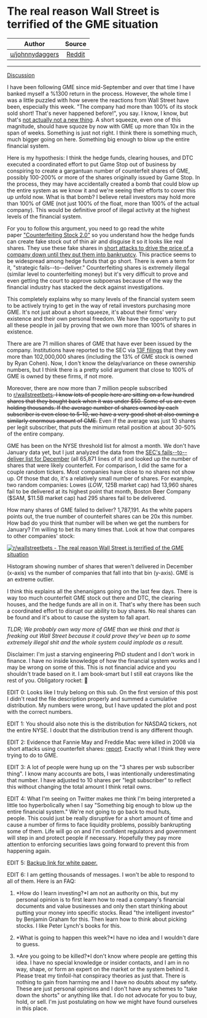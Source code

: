 The real reason Wall Street is terrified of the GME situation
=============================================================

| Author      | Source | 
|  :----:     |    :----:   |        
| [u/johnnydaggers](https://www.reddit.com/user/johnnydaggers/) | [Reddit](https://www.reddit.com/r/wallstreetbets/comments/l97ykd/the_real_reason_wall_street_is_terrified_of_the/) |

---

[Discussion](https://www.reddit.com/r/wallstreetbets/search?q=flair_name%3A%22Discussion%22&restrict_sr=1)

I have been following GME since mid-September and over that time I have banked myself a %1300 return in the process. However, the whole time I was a little puzzled with how severe the reactions from Wall Street have been, especially this week. "The company had more than 100% of its stock sold short! That's never happened before!", you say. I know, I know, but that's [not actually not a new thing](https://www.forbes.com/2006/08/25/naked-shorts-global-links-cx_lm_0825naked.html?sh=f59ff078400b). A short squeeze, even one of this magnitude, should have squoze by now with GME up more than 10x in the span of weeks. Something is just not right. I think there is something much, much bigger going on here. Something big enough to blow up the entire financial system.

Here is my hypothesis: I think the hedge funds, clearing houses, and DTC executed a coordinated effort to put Game Stop out of business by conspiring to create a gargantuan number of counterfeit shares of GME, possibly 100-200% or more of the shares originally issued by Game Stop. In the process, they may have accidentally created a bomb that could blow up the entire system as we know it and we're seeing their efforts to cover this up unfold now. What is that bomb? I believe retail investors may hold more than 100% of GME (not just 100% of the float, more than 100% of the actual company). This would be definitive proof of illegal activity at the highest levels of the financial system.

For you to follow this argument, you need to go read the white paper ["Counterfeiting Stock 2.0"](http://counterfeitingstock.com/CS2.0/CounterfeitingStock.html) so you understand how the hedge funds can create fake stock out of thin air and disguise it so it looks like real shares. They use these fake shares in [short attacks to drive the price of a company down until they put them into bankruptcy](https://seekingalpha-com.cdn.ampproject.org/v/s/seekingalpha.com/amp/instablog/11442671-gerald-klein/3096735-anatomy-of-a-short-attack?amp_js_v=a6&amp_gsa=1&usqp=mq331AQHKAFQArABIA%3D%3D). This practice seems to be widespread among hedge funds that go short. There is even a term for it, "strategic fails--to--deliver." Counterfeiting shares is extremely illegal (similar level to counterfeiting money) but it's very difficult to prove and even getting the court to approve subpoenas because of the way the financial industry has stacked the deck against investigations.

This completely explains why so many levels of the financial system seem to be actively trying to get in the way of retail investors purchasing more GME. It's not just about a short squeeze, it's about their firms' very existence and their own personal freedom. We have the opportunity to put all these people in jail by proving that we own more than 100% of shares in existence.

There are are 71 million shares of GME that have ever been issued by the company. Institutions have reported to the SEC via [13F filings](https://fintel.io/so/us/gme) that they own more than 102,000,000 shares (including the 13% of GME stock is owned by Ryan Cohen). Now, I don't know the delay/variance on these ownership numbers, but I think there is a pretty solid argument that close to 100% of GME is owned by these firms, if not more.

Moreover, there are now more than 7 million people subscribed to [r/wallstreetbets](https://www.reddit.com/r/wallstreetbets/)~~. I know lots of people here are sitting on a few hundred shares that they bought back when it was under $50. Some of us are even holding thousands. If the average number of shares owned by each subscriber is even close to 5-10, we have a very good shot at also owning a similarly enormous amount of GME.~~ Even if the average was just 10 shares per legit subscriber, that puts the minimum retail position at about 30-50% of the entire company.

GME has been on the NYSE threshold list for almost a month. We don't have January data yet, but I just analyzed the data from the [SEC's fails--to--deliver list for December](https://www.sec.gov/data/foiadocsfailsdatahtm) (all 65,871 lines of it) and looked up the number of shares that were likely counterfeit. For comparison, I did the same for a couple random tickers. Most companies have close to no shares not show up. Of those that do, it's a relatively small number of shares. For example, two random companies: Lowes ($LOW, ~$125B market cap) had 13,960 shares fail to be delivered at its highest point that month, Boston Beer Company ($SAM, $11.5B market cap) had 295 shares fail to be delivered.

How many shares of GME failed to deliver? 1,787,191. As the white papers points out, the true number of counterfeit shares can be 20x this number. How bad do you think that number will be when we get the numbers for January? I'm willing to bet its many times that. Look at how that compares to other companies' stock:

[![r/wallstreetbets - The real reason Wall Street is terrified of the GME situation](https://preview.redd.it/g723jvyhine61.png?width=445&format=png&auto=webp&s=39bad6c47b428d364de36e9888de35b79572d1da)](https://preview.redd.it/g723jvyhine61.png?width=445&format=png&auto=webp&s=39bad6c47b428d364de36e9888de35b79572d1da)

Histogram showing number of shares that weren't delivered in December (x-axis) vs the number of companies that fall into that bin (y-axis). GME is an extreme outlier.

I think this explains all the shenanigans going on the last few days. There is way too much counterfeit GME stock out there and DTC, the clearing houses, and the hedge funds are all in on it. That's why there has been such a coordinated effort to disrupt our ability to buy shares. No real shares can be found and it's about to cause the system to fall apart.

*TLDR; We probably own way more of GME than we think and that is freaking out Wall Street because it could prove they've been up to some extremely illegal shit and the whole system could implode as a result.*

Disclaimer: I'm just a starving engineering PhD student and I don't work in finance. I have no inside knowledge of how the financial system works and I may be wrong on some of this. This is not financial advice and you shouldn't trade based on it. I am book-smart but I still eat crayons like the rest of you. Obligatory rocket: 🚀

EDIT 0: Looks like I truly belong on this sub. On the first version of this post I didn't read the file description properly and summed a cumulative distribution. My numbers were wrong, but I have updated the plot and post with the correct numbers.

EDIT 1: You should also note this is the distribution for NASDAQ tickers, not the entire NYSE. I doubt that the distribution trend is any different though.

EDIT 2: Evidence that Fannie May and Freddie Mac were killed in 2008 via short attacks using counterfeit shares: [report](https://www.sec.gov/comments/s7-08-09/s70809-407a.pdf). Exactly what I think they were trying to do to GME.

EDIT 3: A lot of people were hung up on the "3 shares per wsb subscriber thing". I know many accounts are bots, I was intentionally underestimating that number. I have adjusted to 10 shares per "legit subscriber" to reflect this without changing the total amount I think retail owns.

EDIT 4: What I'm seeing on Twitter makes me think I'm being interpreted a little too hyperbolically when I say "Something big enough to blow up the entire financial system." We're not going to go back to mud huts, people. This could just be really disruptive for a short amount of time and cause a number of firms to face liquidity problems, possibly bankrupting some of them. Life will go on and I'm confident regulators and government will step in and protect people if necessary. Hopefully they pay more attention to enforcing securities laws going forward to prevent this from happening again.

EDIT 5: [Backup link for white paper.](https://web.archive.org/web/20210131014127/counterfeitingstock.com/CS2.0/CounterfeitingStock.html)

EDIT 6: I am getting thousands of messages. I won't be able to respond to all of them. Here is an FAQ:

1.  *How do I learn investing?*I am not an authority on this, but my personal opinion is to first learn how to read a company's financial documents and value businesses and only then start thinking about putting your money into specific stocks. Read "the intelligent investor" by Benjamin Graham for this. Then learn how to think about picking stocks. I like Peter Lynch's books for this.

2.  *What is going to happen this week?*I have no idea and I wouldn't dare to guess.

3.  *Are you going to be killed?*I don't know where people are getting this idea. I have no special knowledge or insider contacts, and I am in no way, shape, or form an expert on the market or the system behind it. Please treat my tinfoil-hat conspiracy theories as just that. There is nothing to gain from harming me and I have no doubts about my safety. These are just personal opinions and I don't have any schemes to "take down the shorts" or anything like that. I do not advocate for you to buy, hold, or sell. I'm just postulating on how we might have found ourselves in this place.
